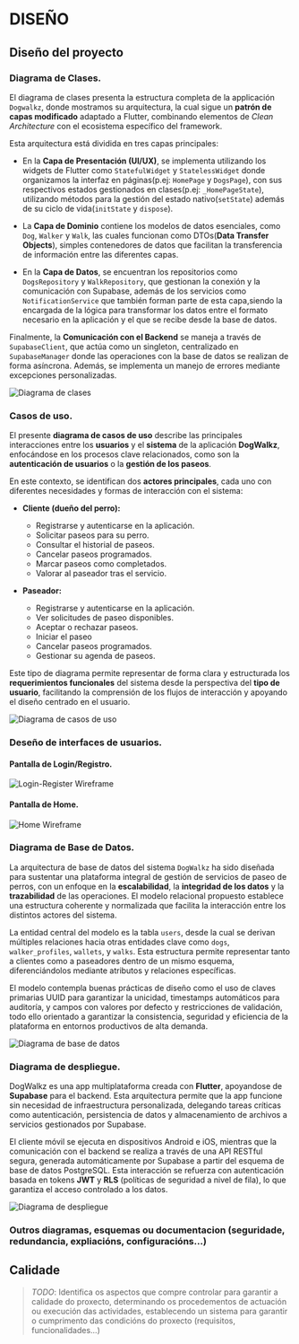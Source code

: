# DISEÑO

## Diseño del proyecto

### Diagrama de Clases.
El diagrama de clases presenta la estructura completa de la applicación `Dogwalkz`, donde mostramos su arquitectura, la cual sigue un **patrón de capas modificado** adaptado a Flutter, combinando elementos de *Clean Architecture* con el ecosistema específico del framework.



Esta arquitectura está dividida en tres capas principales:

- En la **Capa de Presentación (UI/UX)**, se implementa utilizando los widgets de Flutter como `StatefulWidget` y `StatelessWidget` donde organizamos la interfaz en páginas(p.ej: `HomePage` y `DogsPage`), con sus respectivos estados gestionados en clases(p.ej: `_HomePageState`), utilizando métodos para la gestión del estado nativo(`setState`) además de su ciclo de vida(`initState` y `dispose`).

- La **Capa de Dominio** contiene los modelos de datos esenciales, como `Dog`, `Walker` y `Walk`, las cuales funcionan como DTOs(**Data Transfer Objects**), simples contenedores de datos que facilitan la transferencia de información entre las diferentes capas. 

- En la **Capa de Datos**, se encuentran los repositorios como `DogsRepository` y `WalkRepository`, que gestionan la conexión y la comunicación con Supabase, además de los servicios como `NotificationService` que también forman parte de esta capa,siendo la encargada de la lógica para transformar los datos entre el formato necesario en la aplicación y el que se recibe desde la base de datos.





Finalmente, la **Comunicación con el Backend** se maneja a través de `SupabaseClient`, que actúa como un singleton, centralizado en `SupabaseManager` donde las operaciones con la base de datos se realizan de forma asíncrona. Además, se implementa un manejo de errores mediante excepciones personalizadas.


![Diagrama de clases](/doc/img/dogwalkz_UML_ClassDiagram.png)

### Casos de uso.


El presente **diagrama de casos de uso** describe las principales interacciones entre los **usuarios** y el **sistema** de la aplicación **DogWalkz**, enfocándose en los procesos clave relacionados, como son la **autenticación de usuarios** o la **gestión de los paseos**.

En este contexto, se identifican dos **actores principales**, cada uno con diferentes necesidades y formas de interacción con el sistema:

- **Cliente (dueño del perro):**
  - Registrarse y autenticarse en la aplicación.
  - Solicitar paseos para su perro.
  - Consultar el historial de paseos.
  - Cancelar paseos programados.
  - Marcar paseos como completados.
  - Valorar al paseador tras el servicio.


- **Paseador:**
  - Registrarse y autenticarse en la aplicación.
  - Ver solicitudes de paseo disponibles.
  - Aceptar o rechazar paseos.
  - Iniciar el paseo
  - Cancelar paseos programados.
  - Gestionar su agenda de paseos.


Este tipo de diagrama permite representar de forma clara y estructurada los **requerimientos funcionales** del sistema desde la perspectiva del **tipo de usuario**, facilitando la comprensión de los flujos de interacción y apoyando el diseño centrado en el usuario.



![Diagrama de casos de uso](/doc/img/dogwalkz_UseCaseDiagram.png)

### Deseño de interfaces de usuarios.
#### Pantalla de Login/Registro.
![Login-Register Wireframe](/doc/img/Login_Register_Wireframe.png)

#### Pantalla de Home.
![Home Wireframe](/doc/img/Home_Wireframe.png)

### Diagrama de Base de Datos.
La arquitectura de base de datos del sistema `DogWalkz` ha sido diseñada para sustentar una plataforma integral de gestión de servicios de paseo de perros, con un enfoque en la **escalabilidad**, la **integridad de los datos** y la **trazabilidad** de las operaciones. 
El modelo relacional propuesto establece una estructura coherente y normalizada que facilita la interacción entre los distintos actores del sistema.

La entidad central del modelo es la tabla `users`, desde la cual se derivan múltiples relaciones hacia otras entidades clave como `dogs`, `walker_profiles`, `wallets`, y `walks`. Esta estructura permite representar tanto a clientes como a paseadores dentro de un mismo esquema, diferenciándolos mediante atributos y relaciones específicas.

El modelo contempla buenas prácticas de diseño como el uso de claves primarias UUID para garantizar la unicidad, timestamps automáticos para auditoría, y campos con valores por defecto y restricciones de validación, todo ello orientado a garantizar la consistencia, seguridad y eficiencia de la plataforma en entornos productivos de alta demanda.

![Diagrama de base de datos](/doc/img/dogwalkz_DBDiagram.png)


### Diagrama de despliegue.
DogWalkz es una app multiplataforma creada con **Flutter**, apoyandose de **Supabase** para el backend. Esta arquitectura permite que la app funcione sin necesidad de infraestructura personalizada, delegando tareas críticas como autenticación, persistencia de datos y almacenamiento de archivos a servicios gestionados por Supabase.

El cliente móvil se ejecuta en dispositivos Android e iOS, mientras que la comunicación con el backend se realiza a través de una API RESTful segura, generada automáticamente por Supabase a partir del esquema de base de datos PostgreSQL. Esta interacción se refuerza con autenticación basada en tokens **JWT** y **RLS** (políticas de seguridad a nivel de fila), lo que garantiza el acceso controlado a los datos.



![Diagrama de despliegue](/doc/img/dogwalkz_DeploymentDiagram.png)

### Outros diagramas, esquemas ou documentacion (seguridade, redundancia, expliacións, configuracións...)

## Calidade

> *TODO*: Identifica os aspectos que compre controlar para garantir a calidade do proxecto, determinando os procedementos de actuación ou execución das actividades, establecendo un sistema para garantir o cumprimento das condicións do proxecto (requisitos, funcionalidades...)